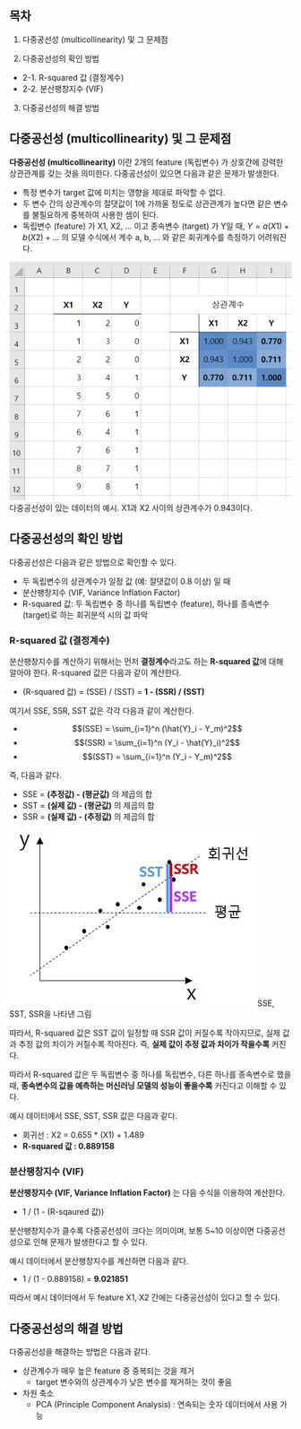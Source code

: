 ## 목차
1. 다중공선성 (multicollinearity) 및 그 문제점

2. 다중공선성의 확인 방법
* 2-1. R-squared 값 (결정계수)
* 2-2. 분산팽창지수 (VIF)

3. 다중공선성의 해결 방법

## 다중공선성 (multicollinearity) 및 그 문제점
**다중공선성 (multicollinearity)** 이란 2개의 feature (독립변수) 가 상호간에 강력한 상관관계를 갖는 것을 의미한다. 다중공선성이 있으면 다음과 같은 문제가 발생한다.
* 특정 변수가 target 값에 미치는 영향을 제대로 파악할 수 없다.
* 두 변수 간의 상관계수의 절댓값이 1에 가까울 정도로 상관관계가 높다면 같은 변수를 불필요하게 중복하여 사용한 셈이 된다.
* 독립변수 (feature) 가 X1, X2, ... 이고 종속변수 (target) 가 Y일 때, $Y = a(X1) + b(X2) + ...$ 의 모델 수식에서 계수 a, b, ... 와 같은 회귀계수를 측정하기 어려워진다.

![다중공선성이 있는 데이터의 예시. X1과 X2 사이의 상관계수가 0.943이다.](./images/다중공선성_1.PNG)
다중공선성이 있는 데이터의 예시. X1과 X2 사이의 상관계수가 0.943이다.

## 다중공선성의 확인 방법
다중공선성은 다음과 같은 방법으로 확인할 수 있다.
* 두 독립변수의 상관계수가 일정 값 (예: 절댓값이 0.8 이상) 일 때
* 분산팽창지수 (VIF, Variance Inflation Factor)
* R-squared 값: 두 독립변수 중 하나를 독립변수 (feature), 하나를 종속변수 (target)로 하는 회귀분석 시의 값 파악

### R-squared 값 (결정계수)
분산팽창지수를 계산하기 위해서는 먼저 **결정계수**라고도 하는 **R-squared 값**에 대해 알아야 한다. R-squared 값은 다음과 같이 계산한다.
* (R-squared 값) = (SSE) / (SST) = **1 - (SSR) / (SST)**

여기서 SSE, SSR, SST 값은 각각 다음과 같이 계산한다.
* $$(SSE) = \sum_{i=1}^n (\hat{Y}_i - Y_m)^2$$
* $$(SSR) = \sum_{i=1}^n (Y_i - \hat{Y}_i)^2$$
* $$(SST) = \sum_{i=1}^n (Y_i - Y_m)^2$$

즉, 다음과 같다.
* SSE = **(추정값) - (평균값)** 의 제곱의 합
* SST = **(실제 값) - (평균값)** 의 제곱의 합
* SSR = **(실제 값) - (추정값)** 의 제곱의 합

![SSE, SST, SSR을 나타낸 그림](./images/다중공선성_2.PNG)
SSE, SST, SSR을 나타낸 그림

따라서, R-squared 값은 SST 값이 일정할 때 SSR 값이 커질수록 작아지므로, 실제 값과 추정 값의 차이가 커질수록 작아진다. 즉, **실제 값이 추정 값과 차이가 작을수록** 커진다.

따라서 R-squared 값은 두 독립변수 중 하나를 독립변수, 다른 하나를 종속변수로 했을 때, **종속변수의 값을 예측하는 머신러닝 모델의 성능이 좋을수록** 커진다고 이해할 수 있다.

예시 데이터에서 SSE, SST, SSR 값은 다음과 같다.
* 회귀선 : X2 = 0.655 * (X1) + 1.489
* **R-squared 값 : 0.889158**

### 분산팽창지수 (VIF)
**분산팽창지수 (VIF, Variance Inflation Factor)** 는 다음 수식을 이용하여 계산한다.
* 1 / (1 - (R-sqaured 값))

분산팽창지수가 클수록 다중공선성이 크다는 의미이며, 보통 5~10 이상이면 다중공선성으로 인해 문제가 발생한다고 할 수 있다.

예시 데이터에서 분산팽창지수를 계산하면 다음과 같다.
* 1 / (1 - 0.889158) = **9.021851**

따라서 예시 데이터에서 두 feature X1, X2 간에는 다중공선성이 있다고 할 수 있다.

## 다중공선성의 해결 방법
다중공선성을 해결하는 방법은 다음과 같다.
* 상관계수가 매우 높은 feature 중 중복되는 것을 제거
  * target 변수와의 상관계수가 낮은 변수를 제거하는 것이 좋음
* 차원 축소
  * PCA (Principle Component Analysis) : 연속되는 숫자 데이터에서 사용 가능

